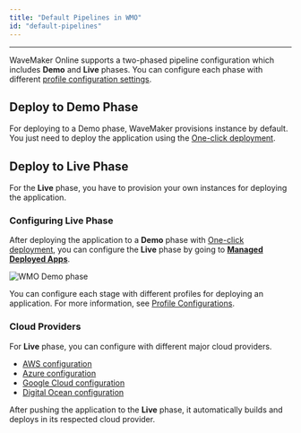 ```yaml
---
title: "Default Pipelines in WMO"
id: "default-pipelines"
---
```

---

WaveMaker Online supports a two-phased pipeline configuration which includes **Demo** and **Live** phases. You can configure each phase with different [profile configuration settings](/learn/app-development/deployment/configuration-profiles).

## Deploy to Demo Phase

For deploying to a Demo phase, WaveMaker provisions instance by default. You just need to deploy the application using the [One-click deployment](/learn/app-development/deployment/one-click-deployment).

## Deploy to Live Phase

For the **Live** phase, you have to provision your own instances for deploying the application.

### Configuring Live Phase

After deploying the application to a **Demo** phase with [One-click deployment](/learn/app-development/deployment/one-click-deployment), you can configure the **Live** phase by going to **[Managed Deployed Apps](/learn/app-development/deployment/manage-deployed-apps)**.

![WMO Demo phase](/learn/assets/demo_phase_in_wmo.png)  

You can configure each stage with different profiles for deploying an application. For more information, see [Profile Configurations](/learn/app-development/deployment/configuration-profiles).

### Cloud Providers

For **Live** phase, you can configure with different major cloud providers.

- [AWS configuration](/learn/app-development/deployment/deployment-to-aws/)
- [Azure configuration](/learn/app-development/deployment/deployment-to-azure/)
- [Google Cloud configuration](/learn/app-development/deployment/deployment-google-cloud/)
- [Digital Ocean configuration](/learn/app-development/deployment/deployment-to-digital-ocean/)

After pushing the application to the **Live** phase, it automatically builds and deploys in its respected cloud provider.
